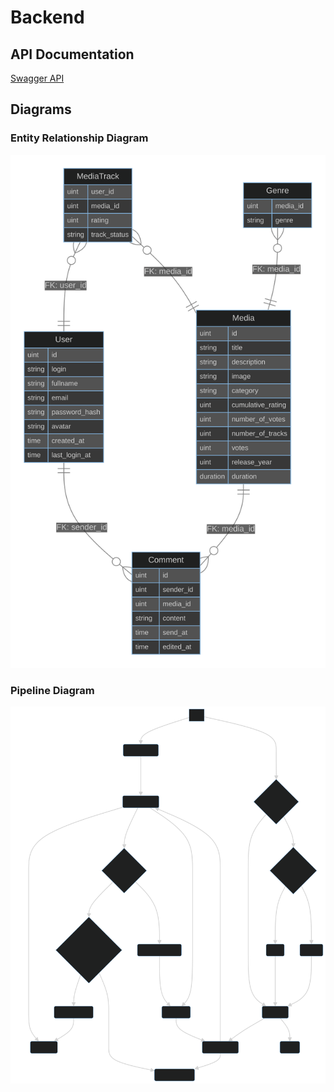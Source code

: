 # Backend

## API Documentation
[Swagger API](./docs/openapi.yaml)


## Diagrams

### Entity Relationship Diagram

![Entity Relation Diagram](./docs/er_diagram.svg)

### Pipeline Diagram

![Pipeline Diagram](./docs/pipeline.svg)
